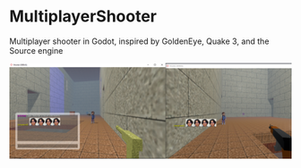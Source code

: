 # MultiplayerShooter

Multiplayer shooter in Godot, inspired by GoldenEye, Quake 3, and the Source engine

![Screenshot](screenshot1.png)
